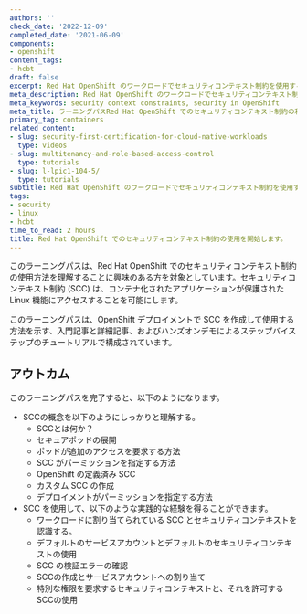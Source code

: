```yaml
---
authors: ''
check_date: '2022-12-09'
completed_date: '2021-06-09'
components:
- openshift
content_tags:
- hcbt
draft: false
excerpt: Red Hat OpenShift のワークロードでセキュリティコンテキスト制約を使用する方法を学びます。
meta_description: Red Hat OpenShift のワークロードでセキュリティコンテキスト制約を使用する方法を学びます。
meta_keywords: security context constraints, security in OpenShift
meta_title: ラーニングパスRed Hat OpenShift でのセキュリティコンテキスト制約の利用開始
primary_tag: containers
related_content:
- slug: security-first-certification-for-cloud-native-workloads
  type: videos
- slug: multitenancy-and-role-based-access-control
  type: tutorials
- slug: l-lpic1-104-5/
  type: tutorials
subtitle: Red Hat OpenShift のワークロードでセキュリティコンテキスト制約を使用する方法を紹介します。
tags:
- security
- linux
- hcbt
time_to_read: 2 hours
title: Red Hat OpenShift でのセキュリティコンテキスト制約の使用を開始します。
---
```


このラーニングパスは、Red Hat OpenShift でのセキュリティコンテキスト制約の使用方法を理解することに興味のある方を対象としています。セキュリティコンテキスト制約 (SCC) は、コンテナ化されたアプリケーションが保護された Linux 機能にアクセスすることを可能にします。

このラーニングパスは、OpenShift デプロイメントで SCC を作成して使用する方法を示す、入門記事と詳細記事、およびハンズオンデモによるステップバイステップのチュートリアルで構成されています。

## アウトカム

このラーニングパスを完了すると、以下のようになります。

* SCCの概念を以下のようにしっかりと理解する。
    * SCCとは何か？
    * セキュアポッドの展開
    * ポッドが追加のアクセスを要求する方法
    * SCC がパーミッションを指定する方法
    * OpenShift の定義済み SCC
    * カスタム SCC の作成
    * デプロイメントがパーミッションを指定する方法
* SCC を使用して、以下のような実践的な経験を得ることができます。
    * ワークロードに割り当てられている SCC とセキュリティコンテキストを認識する。
    * デフォルトのサービスアカウントとデフォルトのセキュリティコンテキストの使用
    * SCC の検証エラーの確認
    * SCCの作成とサービスアカウントへの割り当て
    * 特別な権限を要求するセキュリティコンテキストと、それを許可するSCCの使用